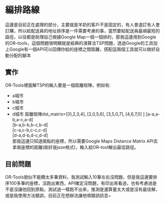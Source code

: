# 編排路線
這邊是目前正在處理的部分，主要就是羊奶的客戶不是固定的，有人會退訂有人會訂購，所以給配送員的地址排序是一件需要考慮的事，當然要給配送員最順最短的路徑，以往都是助理自己根據Google Map一個一個排的，那我這邊用到Google的OR-tools，這個問題很明顯就是經典的演算法TSP問題，透過Google的工具加上Google有一個API可以回傳你給的座標之間距離，搭配這兩個工具就可以做好自動分配的腳本  


## 實作
OR-Tools裡面解TSP的輸入要是一個距離矩陣，例如有:  
* a城市
* b城市
* c城市
* d城市
距離矩陣dst_matrix=[[0,2,3,4],
                    [2,0,5,6],
                    [3,5,0,7],
                    [4,6,7,0]
                  ]
[a-a,a-b,a-c,a-d]  
[b-a,b-b,b-c,b-d]  
[c-a,c-b,c-c,c-d]  
[d-a,d-b,d-c,d-d]  
那我這邊只知道兩點的座標，所以需要Google Maps Distance Matrix API去拿兩座標的距離(剛好是json格式)，輸入給OR-tool解出最佳路徑。

## 目前問題
OR-Tools貌似不能餵太多筆資料，我測試輸入10筆左右沒問題，但是我這邊要排序100多筆的座標，沒跑出東西，API確定沒問題，有印出來看過，也有考慮過是不是沒讓他回到原點，測試過一樣跑不出來，推測是運算量太大或是沒有最佳解，或是我使用方法錯誤，目前正在想辦法讓他噴錯誤訊息~
